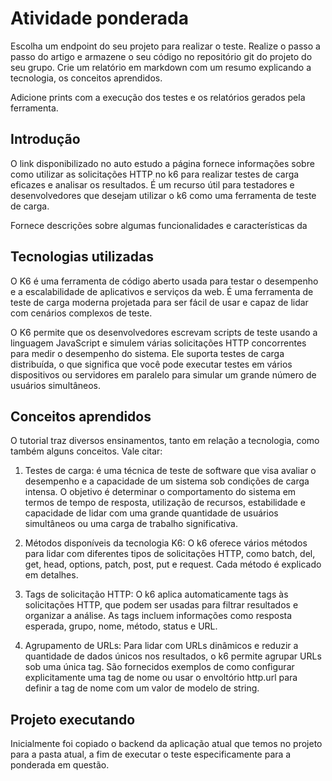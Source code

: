 # Atividade ponderada

Escolha um endpoint do seu projeto para realizar o teste.
Realize o passo a passo do artigo e armazene o seu código no repositório git do projeto do seu grupo.
Crie um relatório em markdown com um resumo explicando a tecnologia, os conceitos aprendidos.

Adicione prints com a execução dos testes e os relatórios gerados pela ferramenta.

## Introdução

O link disponibilizado no auto estudo a página fornece informações sobre como utilizar as solicitações HTTP no k6 para realizar testes de carga eficazes e analisar os resultados. É um recurso útil para testadores e desenvolvedores que desejam utilizar o k6 como uma ferramenta de teste de carga.

Fornece descrições sobre algumas funcionalidades e características da 

## Tecnologias utilizadas

O K6 é uma ferramenta de código aberto usada para testar o desempenho e a escalabilidade de aplicativos e serviços da web. É uma ferramenta de teste de carga moderna projetada para ser fácil de usar e capaz de lidar com cenários complexos de teste.

O K6 permite que os desenvolvedores escrevam scripts de teste usando a linguagem JavaScript e simulem várias solicitações HTTP concorrentes para medir o desempenho do sistema. Ele suporta testes de carga distribuída, o que significa que você pode executar testes em vários dispositivos ou servidores em paralelo para simular um grande número de usuários simultâneos.

## Conceitos aprendidos

O tutorial traz diversos ensinamentos, tanto em relação a tecnologia, como também alguns conceitos. Vale citar: 

1. Testes de carga: é uma técnica de teste de software que visa avaliar o desempenho e a capacidade de um sistema sob condições de carga intensa. O objetivo é determinar o comportamento do sistema em termos de tempo de resposta, utilização de recursos, estabilidade e capacidade de lidar com uma grande quantidade de usuários simultâneos ou uma carga de trabalho significativa.

2. Métodos disponíveis da tecnologia K6: O k6 oferece vários métodos para lidar com diferentes tipos de solicitações HTTP, como batch, del, get, head, options, patch, post, put e request. Cada método é explicado em detalhes.

3. Tags de solicitação HTTP: O k6 aplica automaticamente tags às solicitações HTTP, que podem ser usadas para filtrar resultados e organizar a análise. As tags incluem informações como resposta esperada, grupo, nome, método, status e URL.

4. Agrupamento de URLs: Para lidar com URLs dinâmicos e reduzir a quantidade de dados únicos nos resultados, o k6 permite agrupar URLs sob uma única tag. São fornecidos exemplos de como configurar explicitamente uma tag de nome ou usar o envoltório http.url para definir a tag de nome com um valor de modelo de string.

## Projeto executando

Inicialmente foi copiado o backend da aplicação atual que temos no projeto para a pasta atual, a fim de executar o teste especificamente para a ponderada em questão.

